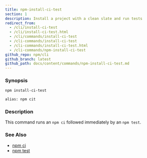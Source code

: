 ```yaml
---
title: npm-install-ci-test
section: 1
description: Install a project with a clean slate and run tests
redirect_from:
  - /cli/install-ci-test
  - /cli/install-ci-test.html
  - /cli/commands/install-ci-test
  - /cli-commands/install-ci-test
  - /cli-commands/install-ci-test.html
  - /cli-commands/npm-install-ci-test
github_repo: npm/cli
github_branch: latest
github_path: docs/content/commands/npm-install-ci-test.md
---
```


### Synopsis

```bash
npm install-ci-test

alias: npm cit
```

### Description

This command runs an `npm ci` followed immediately by an `npm test`.

### See Also

* [npm ci](/cli/v6/commands/npm-ci)
* [npm test](/cli/v6/commands/npm-test)
